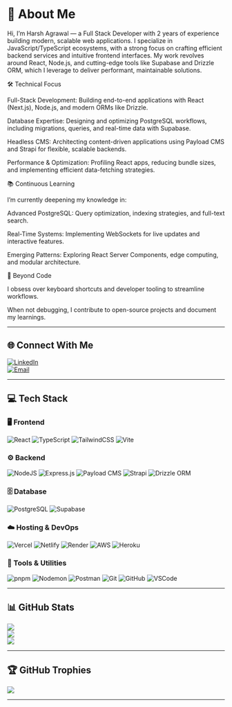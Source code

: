 # 💫 About Me

Hi, I’m Harsh Agrawal — a Full Stack Developer with 2 years of experience building modern, scalable web applications. I specialize in JavaScript/TypeScript ecosystems, with a strong focus on crafting efficient backend services and intuitive frontend interfaces. My work revolves around React, Node.js, and cutting-edge tools like Supabase and Drizzle ORM, which I leverage to deliver performant, maintainable solutions.


🛠️ Technical Focus

Full-Stack Development: Building end-to-end applications with React (Next.js), Node.js, and modern ORMs like Drizzle.

Database Expertise: Designing and optimizing PostgreSQL workflows, including migrations, queries, and real-time data with Supabase.

Headless CMS: Architecting content-driven applications using Payload CMS and Strapi for flexible, scalable backends.

Performance & Optimization: Profiling React apps, reducing bundle sizes, and implementing efficient data-fetching strategies.

📚 Continuous Learning

I’m currently deepening my knowledge in:

Advanced PostgreSQL: Query optimization, indexing strategies, and full-text search.

Real-Time Systems: Implementing WebSockets for live updates and interactive features.

Emerging Patterns: Exploring React Server Components, edge computing, and modular architecture.

🚀 Beyond Code

I obsess over keyboard shortcuts and developer tooling to streamline workflows.

When not debugging, I contribute to open-source projects and document my learnings.

---

## 🌐 Connect With Me

[![LinkedIn](https://img.shields.io/badge/LinkedIn-%230077B5.svg?style=flat&logo=linkedin&logoColor=white)](https://linkedin.com/in/Harsh%20Agrawal)  
[![Email](https://img.shields.io/badge/Email-D14836?style=flat&logo=gmail&logoColor=white)](mailto:harshagrawal@startbitsolutions.com)

---

## 💻 Tech Stack

### 🖥️ Frontend
![React](https://img.shields.io/badge/React-%2320232a.svg?style=for-the-badge&logo=react&logoColor=%2361DAFB)
![TypeScript](https://img.shields.io/badge/TypeScript-%23007ACC.svg?style=for-the-badge&logo=typescript&logoColor=white)
![TailwindCSS](https://img.shields.io/badge/TailwindCSS-%2338B2AC.svg?style=for-the-badge&logo=tailwind-css&logoColor=white)
![Vite](https://img.shields.io/badge/Vite-%23646CFF.svg?style=for-the-badge&logo=vite&logoColor=white)

### ⚙️ Backend
![NodeJS](https://img.shields.io/badge/Node.js-339933?style=for-the-badge&logo=nodedotjs&logoColor=white)
![Express.js](https://img.shields.io/badge/Express.js-%23404d59.svg?style=for-the-badge&logo=express&logoColor=%2361DAFB)
![Payload CMS](https://img.shields.io/badge/Payload-000000.svg?style=for-the-badge&logo=payloadcms&logoColor=white)
![Strapi](https://img.shields.io/badge/Strapi-2F2E8B?style=for-the-badge&logo=strapi&logoColor=white)
![Drizzle ORM](https://img.shields.io/badge/DrizzleORM-2C2C2C?style=for-the-badge&logo=drizzle&logoColor=white)

### 🗄️ Database
![PostgreSQL](https://img.shields.io/badge/PostgreSQL-336791.svg?style=for-the-badge&logo=postgresql&logoColor=white)
![Supabase](https://img.shields.io/badge/Supabase-3ECF8E?style=for-the-badge&logo=supabase&logoColor=white)

### ☁️ Hosting & DevOps
![Vercel](https://img.shields.io/badge/Vercel-000000.svg?style=for-the-badge&logo=vercel&logoColor=white)
![Netlify](https://img.shields.io/badge/Netlify-00C7B7.svg?style=for-the-badge&logo=netlify&logoColor=white)
![Render](https://img.shields.io/badge/Render-46E3B7.svg?style=for-the-badge&logo=render&logoColor=white)
![AWS](https://img.shields.io/badge/AWS-232F3E.svg?style=for-the-badge&logo=amazonaws&logoColor=white)
![Heroku](https://img.shields.io/badge/Heroku-430098.svg?style=for-the-badge&logo=heroku&logoColor=white)

### 🔧 Tools & Utilities
![pnpm](https://img.shields.io/badge/pnpm-F69220.svg?style=for-the-badge&logo=pnpm&logoColor=white)
![Nodemon](https://img.shields.io/badge/Nodemon-76D04B.svg?style=for-the-badge&logo=nodemon&logoColor=black)
![Postman](https://img.shields.io/badge/Postman-FF6C37.svg?style=for-the-badge&logo=postman&logoColor=white)
![Git](https://img.shields.io/badge/Git-F05033.svg?style=for-the-badge&logo=git&logoColor=white)
![GitHub](https://img.shields.io/badge/GitHub-181717.svg?style=for-the-badge&logo=github&logoColor=white)
![VSCode](https://img.shields.io/badge/VS%20Code-007ACC.svg?style=for-the-badge&logo=visual-studio-code&logoColor=white)

---

## 📊 GitHub Stats

![](https://github-readme-stats.vercel.app/api?username=HarshAgrawalSB&theme=gruvbox&hide_border=false&include_all_commits=true&count_private=false)  
![](https://streak-stats.demolab.com?user=HarshAgrawalSB&theme=gruvbox&hide_border=false)  
![](https://github-readme-stats.vercel.app/api/top-langs/?username=HarshAgrawalSB&theme=gruvbox&hide_border=false&layout=compact)

---

## 🏆 GitHub Trophies

![](https://github-profile-trophy.vercel.app/?username=HarshAgrawalSB&theme=onedark&no-frame=false&no-bg=false&margin-w=4)

---

<!-- Generated with ❤️ using GPRM (https://gprm.itsvg.in) -->
